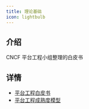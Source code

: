 ```yaml
---
title: 理论基础
icon: lightbulb
---
```


## 介绍

CNCF 平台工程小组整理的白皮书

## 详情

- [平台工程白皮书](white-paper.md)
- [平台工程成熟度模型](maturity.md)

